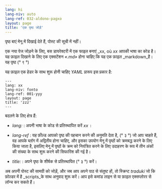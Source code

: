 ```yaml
---
lang: hi
lang-niv: auto
lang-ref: 032-aldono-pagxo
layout: page
title: 'एक पृष्ठ जोड़ें'
---
```


पृष्ठ बाएं मेनू में दिखाई देते हैं, पोस्ट की सूची में नहीं।

एक नया पेज जोड़ने के लिए, बस डायरेक्टरी में एक फाइल बनाएं _xx, où _xx_ आपकी भाषा का कोड है। यह फ़ाइल दिखाने के लिए एक एक्सटेंशन _«.md»_ होना चाहिए कि यह एक फ़ाइल _markdown_है।
यह पृष्ठ (° ९ °) 

यह फ़ाइल एक हेडर के साथ शुरू होनी चाहिए _YAML_ प्रारूप इस प्रकार है:

```
---
lang: xx
lang-niv: fonto
lang-ref: 001-yyy
layout: page
title: 'zzz'
---
```

बदलने के लिए क्षेत्र हैं:

* _lang:_ : अपनी भाषा के कोड से प्रतिस्थापित करें _xx_ ।


* _lang-ref_ : यह फ़ील्ड आपको पृष्ठ की पहचान करने की अनुमति देता है, (° ३ °) जो आप चाहते हैं, वह आपके ब्लॉग में अद्वितीय होना चाहिए, और इसका उपयोग मेनू में पृष्ठों को क्रमबद्ध करने के लिए किया जाता है, इसलिए मेनू में पृष्ठों के क्रम को नियंत्रित करने के लिए उदाहरण के रूप में तीन अंकों की संख्या के साथ शुरू करने की सिफारिश की गई है।


* _title:_ : अपने पृष्ठ के शीर्षक से प्रतिस्थापित (° ३ °) करें।



अब अपनी पोस्ट की सामग्री को जोड़ें, और जब आप अपने पाठ से संतुष्ट हों, तो स्क्रिप्ट _traduki_ जो कि फ़ोल्डर में है _scripts_के साथ अनुवाद शुरू करें। आप इसे कमांड लाइन से या फ़ाइल एक्सप्लोरर से लॉन्च कर सकते हैं।
